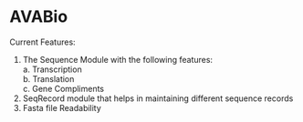 # AVABio

Current Features: <br>
1. The Sequence Module with the following features:<br>
  a. Transcription<br>
  b. Translation<br>
  c. Gene Compliments<br>
2. SeqRecord module that helps in maintaining different sequence records<br>
3. Fasta file Readability<br>

